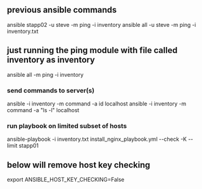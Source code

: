 ## previous ansible commands
ansible stapp02 -u steve -m ping -i inventory
ansible all -u steve -m ping -i inventory.txt

## just running the ping module with file called inventory as inventory
ansible all -m ping -i inventory

### send commands to server(s)
ansible -i inventory -m command -a id localhost
ansible -i inventory -m command -a "ls -l" localhost

### run playbook on limited subset of hosts
ansible-playbook -i inventory.txt  install_nginx_playbook.yml --check -K --limit stapp01
## below will remove host key checking
export ANSIBLE_HOST_KEY_CHECKING=False
